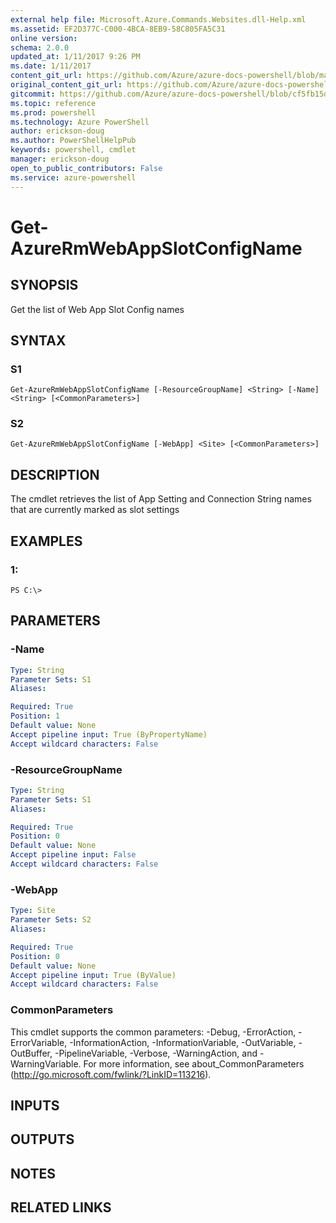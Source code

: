 ```yaml
---
external help file: Microsoft.Azure.Commands.Websites.dll-Help.xml
ms.assetid: EF2D377C-C000-4BCA-8EB9-58C805FA5C31
online version: 
schema: 2.0.0
updated_at: 1/11/2017 9:26 PM
ms.date: 1/11/2017
content_git_url: https://github.com/Azure/azure-docs-powershell/blob/master/azureps-cmdlets-docs/ResourceManager/AzureRM.Websites/v2.4.0/Get-AzureRmWebAppSlotConfigName.md
original_content_git_url: https://github.com/Azure/azure-docs-powershell/blob/master/azureps-cmdlets-docs/ResourceManager/AzureRM.Websites/v2.4.0/Get-AzureRmWebAppSlotConfigName.md
gitcommit: https://github.com/Azure/azure-docs-powershell/blob/cf5fb15dcd1fe2c86458f47e1a11dc88817021fc/azureps-cmdlets-docs/ResourceManager/AzureRM.Websites/v2.4.0/Get-AzureRmWebAppSlotConfigName.md
ms.topic: reference
ms.prod: powershell
ms.technology: Azure PowerShell
author: erickson-doug
ms.author: PowerShellHelpPub
keywords: powershell, cmdlet
manager: erickson-doug
open_to_public_contributors: False
ms.service: azure-powershell
---
```


# Get-AzureRmWebAppSlotConfigName

## SYNOPSIS
Get the list of Web App Slot Config names

## SYNTAX

### S1
```
Get-AzureRmWebAppSlotConfigName [-ResourceGroupName] <String> [-Name] <String> [<CommonParameters>]
```

### S2
```
Get-AzureRmWebAppSlotConfigName [-WebApp] <Site> [<CommonParameters>]
```

## DESCRIPTION
The cmdlet retrieves the list of App Setting and Connection String names that are currently marked as slot settings

## EXAMPLES

### 1:
```
PS C:\>
```

## PARAMETERS

### -Name
```yaml
Type: String
Parameter Sets: S1
Aliases: 

Required: True
Position: 1
Default value: None
Accept pipeline input: True (ByPropertyName)
Accept wildcard characters: False
```

### -ResourceGroupName
```yaml
Type: String
Parameter Sets: S1
Aliases: 

Required: True
Position: 0
Default value: None
Accept pipeline input: False
Accept wildcard characters: False
```

### -WebApp
```yaml
Type: Site
Parameter Sets: S2
Aliases: 

Required: True
Position: 0
Default value: None
Accept pipeline input: True (ByValue)
Accept wildcard characters: False
```

### CommonParameters
This cmdlet supports the common parameters: -Debug, -ErrorAction, -ErrorVariable, -InformationAction, -InformationVariable, -OutVariable, -OutBuffer, -PipelineVariable, -Verbose, -WarningAction, and -WarningVariable. For more information, see about_CommonParameters (http://go.microsoft.com/fwlink/?LinkID=113216).

## INPUTS

## OUTPUTS

## NOTES

## RELATED LINKS

